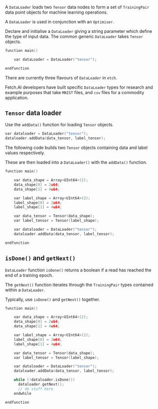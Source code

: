 A `DataLoader` loads two `Tensor` data nodes to form a set of `TrainingPair` data point objects for machine learning operations.

A `DataLoader` is used in conjunction with an `Optimiser`.

Declare and initialise a `DataLoader` giving a string parameter which define the type of input data. The common generic `DataLoader` takes `Tensor` objects. 

``` c++
function main()

    var dataLoader = DataLoader("tensor");

endfunction
```

There are currently three flavours of `DataLoader` in `etch`. 

Fetch.AI developers have built specific `DataLoader` types for research and example purposes that take `MNIST` files, and `csv` files for a commodity application.


## `Tensor` data loader

Use the `addData()` function for loading `Tensor` objects.

``` c++
var dataloader = DataLoader("tensor");
dataloader.addData(data_tensor, label_tensor);
```

The following code builds two `Tensor` objects containing data and label values respectively. 

These are then loaded into a `DataLoader()` with the `addData()` function.

``` c++
function main()

    var data_shape = Array<UInt64>(2);
    data_shape[0] = 2u64;
    data_shape[1] = 4u64;

    var label_shape = Array<UInt64>(2);
    label_shape[0] = 2u64;
    label_shape[1] = 4u64;

    var data_tensor = Tensor(data_shape);
    var label_tensor = Tensor(label_shape);

    var dataloader = DataLoader("tensor");
    dataloader.addData(data_tensor, label_tensor);

endfunction
```

## `isDone()` and `getNext()`

`DataLoader` function `isDone()` returns a boolean if a read has reached the end of a training epoch.

The `getNext()` function iterates through the `TrainingPair` types contained within a `DataLoader`.

Typically, use `isDone()` and `getNext()` together.

``` c++
function main()

    var data_shape = Array<UInt64>(2);
    data_shape[0] = 2u64;
    data_shape[1] = 4u64;

    var label_shape = Array<UInt64>(2);
    label_shape[0] = 2u64;
    label_shape[1] = 4u64;

    var data_tensor = Tensor(data_shape);
    var label_tensor = Tensor(label_shape);

    var dataloader = DataLoader("tensor");
    dataloader.addData(data_tensor, label_tensor);

    while (!dataloader.isDone())
      dataloader.getNext();
      // do stuff here
    endwhile

endfunction
```


<!--
## MNIST data loader

To add <a href="https://en.wikipedia.org/wiki/MNIST_database" target=_blank>MNIST</a> data to a `DataLoader` use `etch` system function `System.Argv()` that has access to command line arguments.


``` c++
var data_loader = DataLoader("mnist");
data_loader.addData(System.Argv(1), System.Argv(2));
```

The following code takes test MNIST image and label files downloaded from <a href="http://yann.lecun.com/exdb/mnist/" target=_blank>here</a>. It then builds a `DataLoader()` object and calls the `addData()` function to load the files into the `DataLoader`.

``` c++
function main()

    printLn(System.Argv(1));
    printLn(System.Argv(2));

    var data_loader = DataLoader("mnist");
    data_loader.addData(System.Argv(1), System.Argv(2));

endfunction
```
To send the files to `main()` use the following format on the command line.

```./etch ./tests/test.etch -- ~/Downloads/t10k-images-idx3-ubyte ~/Downloads/t10k-labels-idx1-ubyte```


## Commodity data loader

The commodity `DataLoader` is for a specific Fetch internal example. It is for testing purposes only and we do not recommend its use.

Use the `commodity` flag on the `addData()` function to load commodity example data contained in `.csv` files.

``` c++
var data_loader = DataLoader("commodity");
data_loader.addData(System.Argv(1), System.Argv(2));
```

The following code loads a pair of example `csv` files containing commodity data into a `DataLoader`.

``` c++
function main()

    // debug checks
    printLn(System.Argv(1));
    printLn(System.Argv(2));

    var data_loader = DataLoader("commodity");
    data_loader.addData(System.Argv(1), System.Argv(2));

endfunction
```
To send the files to `main()` use the following format.

`./etch ./tests/test.etch -- ~/Downloads/best_models/keras_aluminium_px_last_us_x_test.csv ~/Downloads/best_models/keras_aluminium_px_last_us_y_pred_test.csv`.


-->



<br/>

